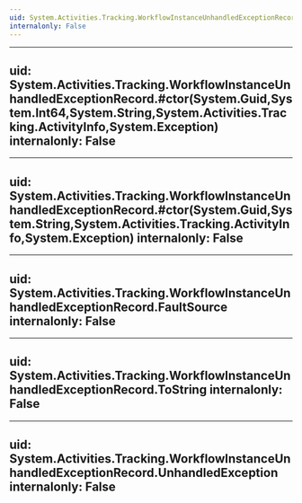 ```yaml
---
uid: System.Activities.Tracking.WorkflowInstanceUnhandledExceptionRecord
internalonly: False
---
```


---
uid: System.Activities.Tracking.WorkflowInstanceUnhandledExceptionRecord.#ctor(System.Guid,System.Int64,System.String,System.Activities.Tracking.ActivityInfo,System.Exception)
internalonly: False
---

---
uid: System.Activities.Tracking.WorkflowInstanceUnhandledExceptionRecord.#ctor(System.Guid,System.String,System.Activities.Tracking.ActivityInfo,System.Exception)
internalonly: False
---

---
uid: System.Activities.Tracking.WorkflowInstanceUnhandledExceptionRecord.FaultSource
internalonly: False
---

---
uid: System.Activities.Tracking.WorkflowInstanceUnhandledExceptionRecord.ToString
internalonly: False
---

---
uid: System.Activities.Tracking.WorkflowInstanceUnhandledExceptionRecord.UnhandledException
internalonly: False
---
